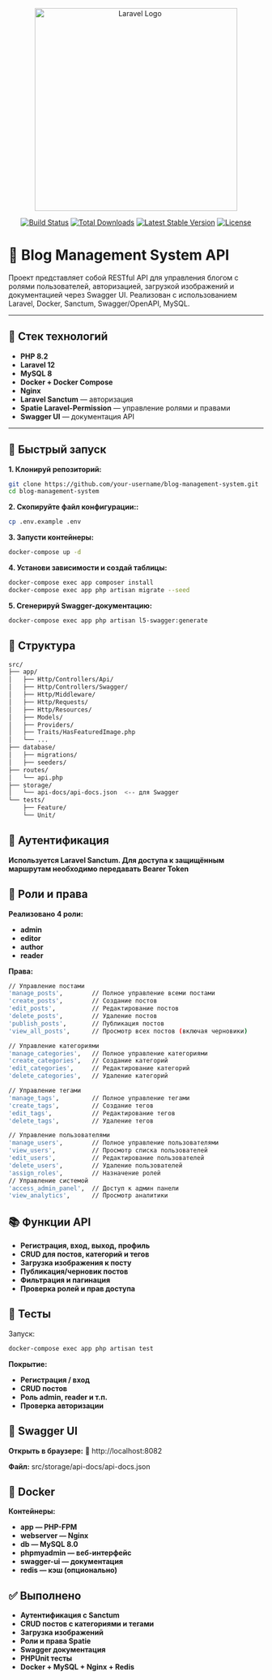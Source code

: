 <p align="center"><a href="https://laravel.com" target="_blank"><img src="https://raw.githubusercontent.com/laravel/art/master/logo-lockup/5%20SVG/2%20CMYK/1%20Full%20Color/laravel-logolockup-cmyk-red.svg" width="400" alt="Laravel Logo"></a></p>

<p align="center">
<a href="https://github.com/laravel/framework/actions"><img src="https://github.com/laravel/framework/workflows/tests/badge.svg" alt="Build Status"></a>
<a href="https://packagist.org/packages/laravel/framework"><img src="https://img.shields.io/packagist/dt/laravel/framework" alt="Total Downloads"></a>
<a href="https://packagist.org/packages/laravel/framework"><img src="https://img.shields.io/packagist/v/laravel/framework" alt="Latest Stable Version"></a>
<a href="https://packagist.org/packages/laravel/framework"><img src="https://img.shields.io/packagist/l/laravel/framework" alt="License"></a>
</p>

# 📘 Blog Management System API

Проект представляет собой RESTful API для управления блогом с ролями пользователей, авторизацией, загрузкой изображений и документацией через Swagger UI. Реализован с использованием Laravel, Docker, Sanctum, Swagger/OpenAPI, MySQL.

---

## 🔧 Стек технологий

- **PHP 8.2**
- **Laravel 12**
- **MySQL 8**
- **Docker + Docker Compose**
- **Nginx**
- **Laravel Sanctum** — авторизация
- **Spatie Laravel-Permission** — управление ролями и правами
- **Swagger UI** — документация API

---

## 🚀 Быстрый запуск

**1. Клонируй репозиторий:**
```bash
git clone https://github.com/your-username/blog-management-system.git
cd blog-management-system
```

**2. Скопируйте файл конфигурации::**
```bash
cp .env.example .env
```

**3. Запусти контейнеры:**
```bash
docker-compose up -d
```

**4. Установи зависимости и создай таблицы:**
```bash
docker-compose exec app composer install
docker-compose exec app php artisan migrate --seed
```

**5. Сгенерируй Swagger-документацию:**
```bash
docker-compose exec app php artisan l5-swagger:generate
```

## 📂 Структура
```bash
src/
├── app/
│   ├── Http/Controllers/Api/
│   ├── Http/Controllers/Swagger/
│   ├── Http/Middleware/
│   ├── Http/Requests/
│   ├── Http/Resources/
│   ├── Models/
│   ├── Providers/
│   ├── Traits/HasFeaturedImage.php
│   └── ...
├── database/
│   ├── migrations/
│   ├── seeders/
├── routes/
│   └── api.php
├── storage/
│   └── api-docs/api-docs.json  <-- для Swagger
└── tests/
    ├── Feature/
    └── Unit/
```


## 🔐 Аутентификация
**Используется Laravel Sanctum. Для доступа к защищённым маршрутам необходимо передавать Bearer Token**

## 👤 Роли и права
**Реализовано 4 роли:**

- **admin**
- **editor**
- **author**
- **reader**


**Права:**
```bash
// Управление постами
'manage_posts',        // Полное управление всеми постами
'create_posts',        // Создание постов
'edit_posts',          // Редактирование постов
'delete_posts',        // Удаление постов
'publish_posts',       // Публикация постов
'view_all_posts',      // Просмотр всех постов (включая черновики)

// Управление категориями
'manage_categories',   // Полное управление категориями
'create_categories',   // Создание категорий
'edit_categories',     // Редактирование категорий
'delete_categories',   // Удаление категорий

// Управление тегами
'manage_tags',         // Полное управление тегами
'create_tags',         // Создание тегов
'edit_tags',           // Редактирование тегов
'delete_tags',         // Удаление тегов

// Управление пользователями
'manage_users',        // Полное управление пользователями
'view_users',          // Просмотр списка пользователей
'edit_users',          // Редактирование пользователей
'delete_users',        // Удаление пользователей
'assign_roles',        // Назначение ролей
// Управление системой
'access_admin_panel',  // Доступ к админ панели
'view_analytics',      // Просмотр аналитики
```


## 📚 Функции API
- **Регистрация, вход, выход, профиль**
- **CRUD для постов, категорий и тегов**
- **Загрузка изображения к посту**
- **Публикация/черновик постов**
- **Фильтрация и пагинация**
- **Проверка ролей и прав доступа**


## 🧪 Тесты
Запуск:
```bash
docker-compose exec app php artisan test
```
**Покрытие:**
- **Регистрация / вход**
- **CRUD постов**
- **Роль admin, reader и т.п.**
- **Проверка авторизации**


## 📖 Swagger UI
**Открыть в браузере:**
🔗 http://localhost:8082

**Файл:** src/storage/api-docs/api-docs.json

## 🐳 Docker
**Контейнеры:**

- **app — PHP-FPM**
- **webserver — Nginx**
- **db — MySQL 8.0**
- **phpmyadmin — веб-интерфейс**
- **swagger-ui — документация**
- **redis — кэш (опционально)**

## ✅ Выполнено

- **Аутентификация с Sanctum**
- **CRUD постов с категориями и тегами**
- **Загрузка изображений**
- **Роли и права Spatie**
- **Swagger документация**
- **PHPUnit тесты**
- **Docker + MySQL + Nginx + Redis**


